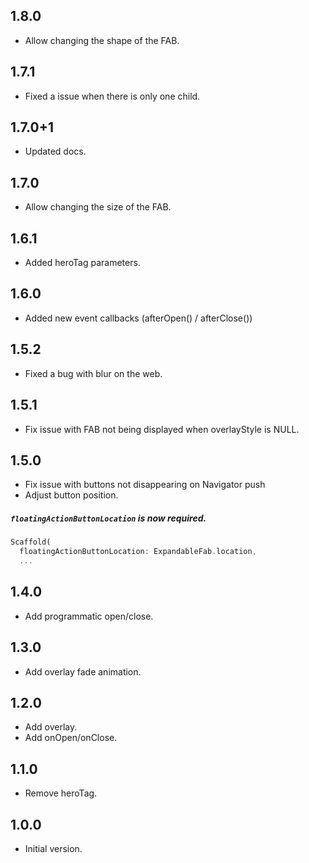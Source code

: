 ## 1.8.0
- Allow changing the shape of the FAB.
  
## 1.7.1
- Fixed a issue when there is only one child.

## 1.7.0+1
- Updated docs.
  
## 1.7.0
- Allow changing the size of the FAB.
  
## 1.6.1
- Added heroTag parameters.
  
## 1.6.0
- Added new event callbacks (afterOpen() / afterClose())

## 1.5.2
- Fixed a bug with blur on the web.

## 1.5.1
- Fix issue with FAB not being displayed when overlayStyle is NULL.

## 1.5.0
- Fix issue with buttons not disappearing on Navigator push
- Adjust button position.
  
##### `floatingActionButtonLocation` is now required.
```dart
Scaffold(
  floatingActionButtonLocation: ExpandableFab.location,
  ...
```

## 1.4.0
- Add programmatic open/close.

## 1.3.0
- Add overlay fade animation.

## 1.2.0
- Add overlay.
- Add onOpen/onClose.
  
## 1.1.0
- Remove heroTag.

## 1.0.0
- Initial version.
